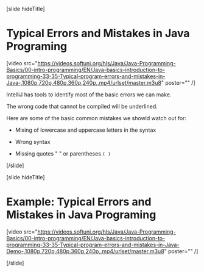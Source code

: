 [slide hideTitle]
# Typical Errors and Mistakes in Java Programing


[video src="https://videos.softuni.org/hls/Java/Java-Programming-Basics/00-intro-programming/EN/Java-basics-introduction-to-programming-33-35-Typical-program-errors-and-mistakes-in-Java-,1080p,720p,480p,360p,240p,.mp4/urlset/master.m3u8" poster="" /]

IntelliJ has tools to identify most of the basic errors we can make.

The wrong code that cannot be compiled will be underlined.

Here are some of the basic common mistakes we showld watch out for:

- Mixing of lowercase and uppercase letters in the syntax

- Wrong syntax

- Missing quotes " " or parentheses `( )`


[/slide]

[slide hideTitle]
# Example: Typical Errors and Mistakes in Java Programing

[video src="https://videos.softuni.org/hls/Java/Java-Programming-Basics/00-intro-programming/EN/Java-basics-introduction-to-programming-33-35-Typical-program-errors-and-mistakes-in-Java-Demo-,1080p,720p,480p,360p,240p,.mp4/urlset/master.m3u8" poster="" /]

[/slide]

